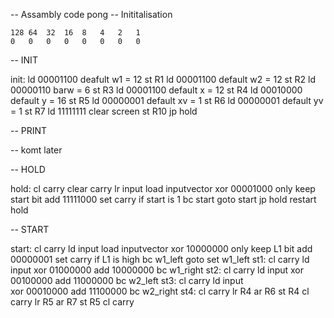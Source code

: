 -- Assambly code pong
-- Inititalisation


    128 64  32  16  8   4   2   1
    0   0   0   0   0   0   0   0


-- INIT

init:   ld  00001100            deafult w1 = 12
        st  R1
        ld  00001100            default w2 = 12
        st  R2
        ld  00000110            barw = 6
        st  R3
        ld  00001100            default x = 12
        st  R4
        ld  00010000            default y = 16
        st  R5
        ld  00000001            default xv = 1
        st  R6
        ld  00000001            default yv = 1
        st  R7
        ld  11111111            clear screen
        st  R10
        jp  hold

-- PRINT

-- komt later

-- HOLD

hold:   cl  carry               clear carry
        lr  input               load inputvector
        xor 00001000            only keep start bit
        add 11111000            set carry if start is 1
        bc  start               goto start
        jp  hold                restart hold


-- START

start:  cl  carry
        ld  input               load inputvector
        xor 10000000            only keep L1 bit
        add 00000001            set carry if L1 is high
        bc  w1_left             goto set w1_left
st1:    cl  carry
        ld  input
        xor 01000000
        add 10000000
        bc  w1_right
st2:    cl  carry
        ld  input
        xor 00100000
        add 11000000
        bc  w2_left
st3:    cl  carry
        ld  input  
        xor 00010000
        add 11100000
        bc  w2_right
st4:    cl  carry
        lr  R4
        ar  R6
        st  R4
        cl  carry
        lr  R5
        ar  R7
        st  R5
        cl  carry

        

        
        
            
        
        



